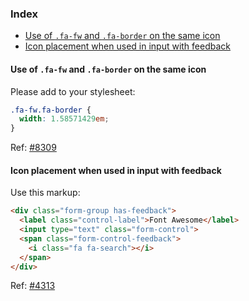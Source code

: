 ### Index
* [Use of `.fa-fw` and `.fa-border` on the same icon](#use-of-fa-fw-and-fa-border-on-the-same-icon)
* [Icon placement when used in input with feedback](#icon-placement-when-used-in-input-with-feedback)

#### Use of `.fa-fw` and `.fa-border` on the same icon
Please add to your stylesheet:
```css
.fa-fw.fa-border {
  width: 1.58571429em;
}
```

Ref: [#8309](https://github.com/FortAwesome/Font-Awesome/issues/8309)

#### Icon placement when used in input with feedback
Use this markup:
```html
<div class="form-group has-feedback">
  <label class="control-label">Font Awesome</label>
  <input type="text" class="form-control">
  <span class="form-control-feedback">
    <i class="fa fa-search"></i>
  </span>
</div>
```

Ref: [#4313](https://github.com/FortAwesome/Font-Awesome/issues/4313)